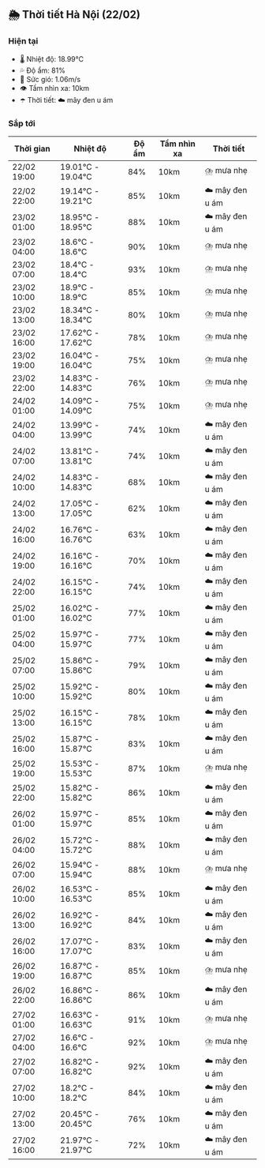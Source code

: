 ## 🌦️ Thời tiết Hà Nội (22/02)

### Hiện tại

- 🌡️ Nhiệt độ: 18.99℃
- 💦 Độ ẩm: 81%
- 💨 Sức gió: 1.06m/s
- 👁️ Tầm nhìn xa: 10km
- ☂️ Thời tiết: ☁️ mây đen u ám

### Sắp tới

| Thời gian | Nhiệt độ | Độ ẩm | Tầm nhìn xa | Thời tiết |
| --- | --- | --- | --- | --- |
| 22/02 19:00 | 19.01℃ - 19.04℃ | 84% | 10km | ⛈️ mưa nhẹ |
| 22/02 22:00 | 19.14℃ - 19.21℃ | 85% | 10km | ☁️ mây đen u ám |
| 23/02 01:00 | 18.95℃ - 18.95℃ | 88% | 10km | ☁️ mây đen u ám |
| 23/02 04:00 | 18.6℃ - 18.6℃ | 90% | 10km | ⛈️ mưa nhẹ |
| 23/02 07:00 | 18.4℃ - 18.4℃ | 93% | 10km | ⛈️ mưa nhẹ |
| 23/02 10:00 | 18.9℃ - 18.9℃ | 85% | 10km | ⛈️ mưa nhẹ |
| 23/02 13:00 | 18.34℃ - 18.34℃ | 80% | 10km | ⛈️ mưa nhẹ |
| 23/02 16:00 | 17.62℃ - 17.62℃ | 78% | 10km | ⛈️ mưa nhẹ |
| 23/02 19:00 | 16.04℃ - 16.04℃ | 75% | 10km | ⛈️ mưa nhẹ |
| 23/02 22:00 | 14.83℃ - 14.83℃ | 76% | 10km | ⛈️ mưa nhẹ |
| 24/02 01:00 | 14.09℃ - 14.09℃ | 75% | 10km | ⛈️ mưa nhẹ |
| 24/02 04:00 | 13.99℃ - 13.99℃ | 74% | 10km | ☁️ mây đen u ám |
| 24/02 07:00 | 13.81℃ - 13.81℃ | 74% | 10km | ☁️ mây đen u ám |
| 24/02 10:00 | 14.83℃ - 14.83℃ | 68% | 10km | ☁️ mây đen u ám |
| 24/02 13:00 | 17.05℃ - 17.05℃ | 62% | 10km | ☁️ mây đen u ám |
| 24/02 16:00 | 16.76℃ - 16.76℃ | 63% | 10km | ☁️ mây đen u ám |
| 24/02 19:00 | 16.16℃ - 16.16℃ | 70% | 10km | ☁️ mây đen u ám |
| 24/02 22:00 | 16.15℃ - 16.15℃ | 74% | 10km | ☁️ mây đen u ám |
| 25/02 01:00 | 16.02℃ - 16.02℃ | 77% | 10km | ☁️ mây đen u ám |
| 25/02 04:00 | 15.97℃ - 15.97℃ | 77% | 10km | ☁️ mây đen u ám |
| 25/02 07:00 | 15.86℃ - 15.86℃ | 79% | 10km | ☁️ mây đen u ám |
| 25/02 10:00 | 15.92℃ - 15.92℃ | 80% | 10km | ☁️ mây đen u ám |
| 25/02 13:00 | 16.15℃ - 16.15℃ | 78% | 10km | ☁️ mây đen u ám |
| 25/02 16:00 | 15.87℃ - 15.87℃ | 83% | 10km | ☁️ mây đen u ám |
| 25/02 19:00 | 15.53℃ - 15.53℃ | 87% | 10km | ⛈️ mưa nhẹ |
| 25/02 22:00 | 15.82℃ - 15.82℃ | 86% | 10km | ☁️ mây đen u ám |
| 26/02 01:00 | 15.97℃ - 15.97℃ | 85% | 10km | ☁️ mây đen u ám |
| 26/02 04:00 | 15.72℃ - 15.72℃ | 88% | 10km | ☁️ mây đen u ám |
| 26/02 07:00 | 15.94℃ - 15.94℃ | 88% | 10km | ⛈️ mưa nhẹ |
| 26/02 10:00 | 16.53℃ - 16.53℃ | 85% | 10km | ☁️ mây đen u ám |
| 26/02 13:00 | 16.92℃ - 16.92℃ | 84% | 10km | ☁️ mây đen u ám |
| 26/02 16:00 | 17.07℃ - 17.07℃ | 83% | 10km | ☁️ mây đen u ám |
| 26/02 19:00 | 16.87℃ - 16.87℃ | 85% | 10km | ⛈️ mưa nhẹ |
| 26/02 22:00 | 16.86℃ - 16.86℃ | 86% | 10km | ☁️ mây đen u ám |
| 27/02 01:00 | 16.63℃ - 16.63℃ | 91% | 10km | ⛈️ mưa nhẹ |
| 27/02 04:00 | 16.6℃ - 16.6℃ | 92% | 10km | ⛈️ mưa nhẹ |
| 27/02 07:00 | 16.82℃ - 16.82℃ | 92% | 10km | ☁️ mây đen u ám |
| 27/02 10:00 | 18.2℃ - 18.2℃ | 84% | 10km | ☁️ mây đen u ám |
| 27/02 13:00 | 20.45℃ - 20.45℃ | 76% | 10km | ☁️ mây đen u ám |
| 27/02 16:00 | 21.97℃ - 21.97℃ | 72% | 10km | ☁️ mây đen u ám |
